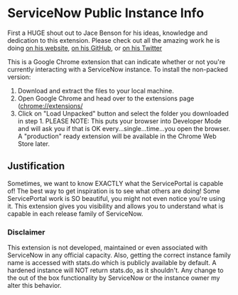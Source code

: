

# ServiceNow Public Instance Info

First a HUGE shout out to Jace Benson for his ideas, knowledge and dedication to this extension. Please check out all the amazing work he is doing [on his website](jace.pro), [on his GitHub](https://github.com/jacebenson), or [on his Twitter](https://twitter.com/jacebenson)


This is a Google Chrome extension that can indicate whether or not you're currently interacting with a ServiceNow instance. 
To install the non-packed version:

 1. Download and extract the files to your local machine.
 2. Open Google Chrome and head over to the extensions page ([chrome://extensions/](chrome://extensions/)
 3. Click on "Load Unpacked" button and select the folder you downloaded in step 1. 
	 PLEASE NOTE: This puts your browser into Developer Mode and will ask you if that is OK every...single...time...you open the browser. A "production" ready extension will be available in the Chrome Web Store later.

## Justification
Sometimes, we want to know EXACTLY what the ServicePortal is capable of! The best way to get inspiration is to see what others are doing! Some ServicePortal work is SO beautiful, you might not even notice you're using it. This extension gives you visibility and allows you to understand what is capable in each release family of ServiceNow.

### Disclaimer
This extension is not developed, maintained or even associated with ServiceNow in any official capacity. Also, getting the correct instance family name is accessed with stats.do which is publicly available by default. A hardened instance will NOT return stats.do, as it shouldn't. Any change to the out of the box functionality by ServiceNow or the instance owner my alter this behavior. 
